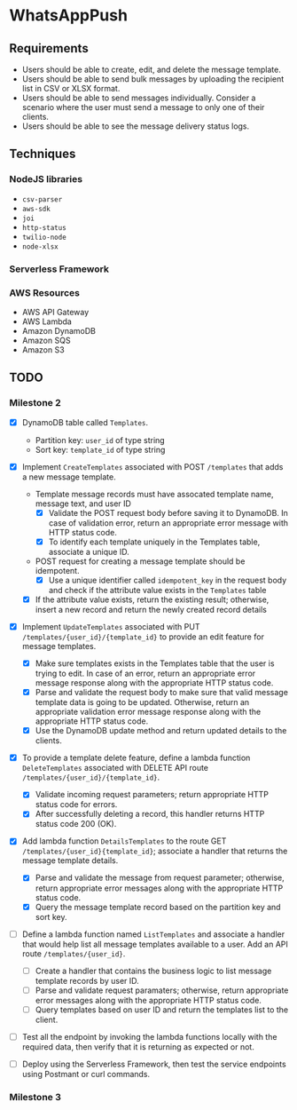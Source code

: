 # WhatsAppPush

## Requirements

- Users should be able to create, edit, and delete the message template.
- Users should be able to send bulk messages by uploading the recipient list in CSV or XLSX format.
- Users should be able to send messages individually. Consider a scenario where the user must send a message to only one of their clients.
- Users should be able to see the message delivery status logs.

## Techniques

### NodeJS libraries

- `csv-parser`
- `aws-sdk`
- `joi`
- `http-status`
- `twilio-node`
- `node-xlsx`

### Serverless Framework

### AWS Resources

- AWS API Gateway
- AWS Lambda
- Amazon DynamoDB
- Amazon SQS
- Amazon S3

## TODO

### Milestone 2

- [x] DynamoDB table called `Templates`.
    - Partition key: `user_id` of type string
    - Sort key: `template_id` of type string

- [x] Implement `CreateTemplates` associated with POST `/templates` that adds a new message template.
    - Template message records must have assocated template name, message text, and user ID
        - [x] Validate the POST request body before saving it to DynamoDB. In case of validation error, return an appropriate error message with HTTP status code.
        - [x] To identify each template uniquely in the Templates table, associate a unique ID.
    - POST request for creating a message template should be idempotent.
        - [x] Use a unique identifier called `idempotent_key` in the request body and check if the attribute value exists in the `Templates` table
    - [x] If the attribute value exists, return the existing result; otherwise, insert a new record and return the newly created record details

- [x] Implement `UpdateTemplates` associated with PUT `/templates/{user_id}/{template_id}` to provide an edit feature for message templates.
    - [x] Make sure templates exists in the Templates table that the user is trying to edit. In case of an error, return an appropriate error message response along with the appropriate HTTP status code.
    - [x] Parse and validate the request body to make sure that valid message template data is going to be updated. Otherwise, return an appropriate validation error message response along with the appropriate HTTP status code.
    - [x] Use the DynamoDB update method and return updated details to the clients.

- [x] To provide a template delete feature, define a lambda function `DeleteTemplates` associated with DELETE API route `/templates/{user_id}/{template_id}`.
    - [x] Validate incoming request parameters; return appropriate HTTP status code for errors.
    - [x] After successfully deleting a record, this handler returns HTTP status code 200 (OK).

- [x] Add lambda function `DetailsTemplates` to the route GET `/templates/{user_id}{template_id}`; associate a handler that returns the message template details.
    - [x] Parse and validate the message from request parameter; otherwise, return appropriate error messages along with the appropriate HTTP status code.
    - [x] Query the message template record based on the partition key and sort key.

- [ ] Define a lambda function named `ListTemplates` and associate a handler that would help list all message templates available to a user. Add an API route `/templates/{user_id}`.
    - [ ] Create a handler that contains the business logic to list message template records by user ID.
    - [ ] Parse and validate request paramaters; otherwise, return appropriate error messages along with the appropriate HTTP status code.
    - [ ] Query templates based on user ID and return the templates list to the client.

- [ ] Test all the endpoint by invoking the lambda functions locally with the required data, then verify that it is returning as expected or not.

- [ ] Deploy using the Serverless Framework, then test the service endpoints using Postmant or curl commands.

### Milestone 3
